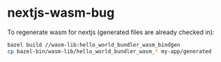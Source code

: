 # nextjs-wasm-bug

To regenerate wasm for nextjs (generated files are already checked in):

```bash
bazel build //wasm-lib:hello_world_bundler_wasm_bindgen
cp bazel-bin/wasm-lib/hello_world_bundler_wasm_* my-app/generated
```
